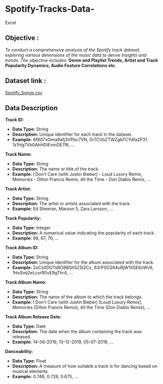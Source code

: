 # Spotify-Tracks-Data-
Excel

## Objective :

*To conduct a comprehensive analysis of the Spotify track dataset, exploring various dimensions of the music data to derive insights and trends. The objective includes:* **Genre and Playlist Trends, Artist and Track Popularity Dynamics, Audio Feature Correlations etc.**


## Dataset link :

[Spotify_Songs.csv](https://drive.google.com/file/d/1hd91WSdvacJ2aWyVdn-2MIqxJoJOZwWj/view?usp=sharing)

## Data Description

**Track ID:**

- **Data Type:** String
- **Description:** Unique identifier for each track in the dataset.
- **Example:** 6f807x0ima9a1j3VPbc7VN, 0r7CVbZTWZgbTCYdfa2P31, 1z1Hg7Vb0AhHDiEmnDE79l, ...

**Track Name:**

- **Data Type:** String
- **Description:** The name or title of the track.
- **Example:** I Don't Care (with Justin Bieber) - Loud Luxury Remix, Memories - Dillon Francis Remix, All the Time - Don Diablo Remix, ...

**Track Artist:**

- **Data Type:** String
- **Description:** The artist or artists associated with the track.
- **Example:** Ed Sheeran, Maroon 5, Zara Larsson, ...

**Track Popularity:**

- **Data Type:** Integer
- **Description:** A numerical value indicating the popularity of each track.
- **Example:** 66, 67, 70, ...

**Track Album ID:**

- **Data Type:** String
- **Description:** Unique identifier for the album associated with the track.
- **Example:** 2oCs0DGTsRO98Gh5ZSl2Cx, 63rPSO264uRjW1X5E6cWv6, 1HoSmj2eLcsrR0vE9gThr4, ...

**Track Album Name:**

- **Data Type:** String
- **Description:** The name of the album to which the track belongs.
- **Example:** I Don't Care (with Justin Bieber) [Loud Luxury Remix], Memories (Dillon Francis Remix), All the Time (Don Diablo Remix), ...

**Track Album Release Date:**

- **Data Type:** Date
- **Description:** The date when the album containing the track was released.
- **Example:** 14-06-2019, 13-12-2019, 05-07-2019, ...

**Danceability:**

- **Data Type:** Float
- **Description:** A measure of how suitable a track is for dancing based on musical elements.
- **Example:** 0.748, 0.726, 0.675, ...
